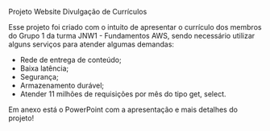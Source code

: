 Projeto Website Divulgação de Currículos 

Esse projeto foi criado com o intuito de apresentar o currículo dos membros do Grupo 1 da turma JNW1 - Fundamentos AWS, sendo necessário utilizar alguns serviços para atender algumas demandas:
  - Rede de entrega de conteúdo;
  - Baixa latência;
  - Segurança;
  - Armazenamento durável;
  - Atender 11 milhões de requisições por mês do tipo get, select.
  
Em anexo está o PowerPoint com a apresentação e mais detalhes do projeto!
